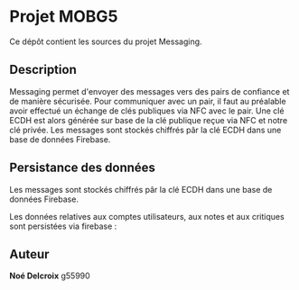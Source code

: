 # Projet MOBG5

Ce dépôt contient les sources du projet Messaging.

## Description

Messaging permet d'envoyer des messages vers des pairs de confiance et de manière sécurisée. Pour communiquer avec un pair, il faut au préalable avoir effectué un échange de clés publiques via NFC avec le pair. Une clé ECDH est alors générée sur base de la clé publique reçue via NFC et notre clé privée. Les messages sont stockés chiffrés pâr la clé ECDH dans une base de données Firebase.

## Persistance des données

Les messages sont stockés chiffrés pâr la clé ECDH dans une base de données Firebase.

Les données relatives aux comptes utilisateurs, aux notes et aux critiques sont persistées via firebase : <url du projet firebase>

## Auteur

**Noé Delcroix** g55990
